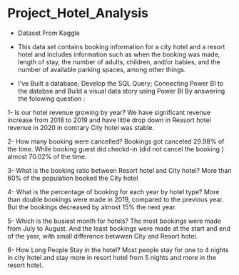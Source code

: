 # Project_Hotel_Analysis
- Dataset From Kaggle
- This data set contains booking information for a city hotel and a resort hotel and includes information such as when the booking was made, length of stay, the number of adults, children, and/or babies, and the number of available parking spaces, among other things.

- I've Built a database; Develop the SQL Query; Connecting Power BI to the databse and Build a visual data story using Power BI By answering the folowing question :

1- Is our hotel revenue growing by year?
We have significant revenue increase from 2018 to 2019 and have little drop down in Ressort hotel revenue  in 2020 in contrary City hotel was stable. 

2- How many booking were cancelled?
Bookings got canceled 29.98% of the time. While booking guest did checkd-in (did not cancel the booking ) almost 70.02% of the time.

3- What is the booking ratio between Resort hotel and City hotel?
More than 60% of the population booked the City hotel

4- What is the percentage of booking for each year by hotel type?
More than double bookings were made in 2019, compared to the previous year. But the bookings decreased by almost 15% the next year.

5- Which is the busiest month for hotels?
The most bookings were made from July to August. And the least bookings were made at the start and end of the year, with small difference betwwen City and Resort hotel.

6- How Long People Stay in the hotel?
Most people stay for one to 4 nights in city hotel and stay more in resort hotel from 5 nights and more in the resort hotel. 
